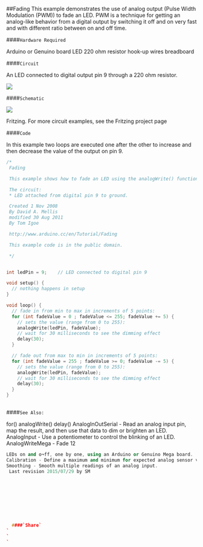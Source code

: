 ##Fading
This example demonstrates the use of analog output (Pulse Width Modulation (PWM)) to fade an LED.  PWM is a technique for getting an analog-like behavior from a digital output by switching it off and on very fast and with different ratio between on and off time.

####`Hardware Required`


Arduino or Genuino board
LED
220 ohm resistor
hook-up wires
breadboard

####`Circuit`


An LED connected to digital output pin 9 through a 220 ohm resistor.



![](img/dimmer-circuit3.png)

####`Schematic`



![](img/fading_schem.png)

Fritzing. For more circuit examples, see the Fritzing project page 

####`Code`

In this example two loops are executed one after the other to increase and then decrease the value of the output on pin 9. 



  
```c++
/*
 Fading

 This example shows how to fade an LED using the analogWrite() function.

 The circuit:
 * LED attached from digital pin 9 to ground.

 Created 1 Nov 2008
 By David A. Mellis
 modified 30 Aug 2011
 By Tom Igoe

 http://www.arduino.cc/en/Tutorial/Fading

 This example code is in the public domain.

 */


int ledPin = 9;    // LED connected to digital pin 9

void setup() {
  // nothing happens in setup
}

void loop() {
  // fade in from min to max in increments of 5 points:
  for (int fadeValue = 0 ; fadeValue <= 255; fadeValue += 5) {
    // sets the value (range from 0 to 255):
    analogWrite(ledPin, fadeValue);
    // wait for 30 milliseconds to see the dimming effect
    delay(30);
  }

  // fade out from max to min in increments of 5 points:
  for (int fadeValue = 255 ; fadeValue >= 0; fadeValue -= 5) {
    // sets the value (range from 0 to 255):
    analogWrite(ledPin, fadeValue);
    // wait for 30 milliseconds to see the dimming effect
    delay(30);
  }
}
  
```





####`See Also:`

for()
analogWrite()
delay()
AnalogInOutSerial - Read an analog input pin, map the result, and then use that data to dim or brighten an LED.
AnalogInput - Use a potentiometer to control the blinking of an LED.
AnalogWriteMega - Fade 12 
```c++
LEDs on and o¬ff, one by one, using an Arduino or Genuino Mega board.
Calibration - Define a maximum and minimum for expected analog sensor values.
Smoothing - Smooth multiple readings of an analog input.
 Last revision 2015/07/29 by SM 



				
				




  ####`Share`
`
`
`
